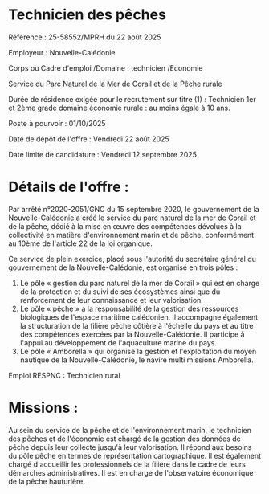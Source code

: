 
# Technicien des pêches

Référence : 25-58552/MPRH du 22 août 2025

Employeur : Nouvelle-Calédonie

Corps ou Cadre d'emploi /Domaine : technicien /Economie

Service du Parc Naturel de la Mer de Corail et de la Pêche rurale

Durée de résidence exigée pour le recrutement sur titre (1) : Technicien 1er et 2ème grade domaine économie rurale : au moins égale à 10 ans.

Poste à pourvoir : 01/10/2025

Date de dépôt de l'offre : Vendredi 22 août 2025

Date limite de candidature : Vendredi 12 septembre 2025

# Détails de l'offre :

Par arrêté n°2020-2051/GNC du 15 septembre 2020, le gouvernement de la Nouvelle-Calédonie a créé le service du parc naturel de la mer de Corail et de la pêche, dédié à la mise en œuvre des compétences dévolues à la collectivité en matière d'environnement marin et de pêche, conformément au 10ème de l'article 22 de la loi organique.

Ce service de plein exercice, placé sous l'autorité du secrétaire général du gouvernement de la Nouvelle-Calédonie, est organisé en trois pôles :

1. Le pôle « gestion du parc naturel de la mer de Corail » qui est en charge de la protection et du suivi de ses écosystèmes ainsi que du renforcement de leur connaissance et leur valorisation.
2. Le pôle « pêche » a la responsabilité de la gestion des ressources biologiques de l'espace maritime calédonien. Il accompagne également la structuration de la filière pêche côtière à l'échelle du pays et au titre des compétences exercées par la Nouvelle-Calédonie. Il participe à l'appui au développement de l'aquaculture marine du pays.
3. Le pôle « Amborella » qui organise la gestion et l'exploitation du moyen nautique de la Nouvelle-Calédonie, le navire multi missions Amborella.

Emploi RESPNC : Technicien rural

# Missions :

Au sein du service de la pêche et de l'environnement marin, le technicien des pêches et de l'économie est chargé de la gestion des données de pêche depuis leur collecte jusqu'à leur valorisation. Il répond aux besoins du pôle pêche en termes de représentation cartographique. Il est également chargé d'accueillir les professionnels de la filière dans le cadre de leurs démarches administratives. Il est en charge de l'observatoire économique de la pêche hauturière.
